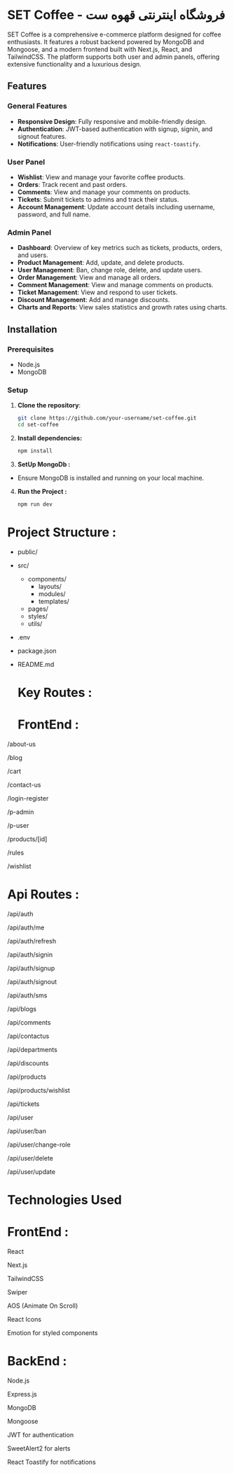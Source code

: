 # SET Coffee - فروشگاه اینترنتی قهوه ست

SET Coffee is a comprehensive e-commerce platform designed for coffee enthusiasts. It features a robust backend powered by MongoDB and Mongoose, and a modern frontend built with Next.js, React, and TailwindCSS. The platform supports both user and admin panels, offering extensive functionality and a luxurious design.

## Features

### General Features
- **Responsive Design**: Fully responsive and mobile-friendly design.
- **Authentication**: JWT-based authentication with signup, signin, and signout features.
- **Notifications**: User-friendly notifications using `react-toastify`.

### User Panel
- **Wishlist**: View and manage your favorite coffee products.
- **Orders**: Track recent and past orders.
- **Comments**: View and manage your comments on products.
- **Tickets**: Submit tickets to admins and track their status.
- **Account Management**: Update account details including username, password, and full name.

### Admin Panel
- **Dashboard**: Overview of key metrics such as tickets, products, orders, and users.
- **Product Management**: Add, update, and delete products.
- **User Management**: Ban, change role, delete, and update users.
- **Order Management**: View and manage all orders.
- **Comment Management**: View and manage comments on products.
- **Ticket Management**: View and respond to user tickets.
- **Discount Management**: Add and manage discounts.
- **Charts and Reports**: View sales statistics and growth rates using charts.

## Installation

### Prerequisites
- Node.js
- MongoDB

### Setup
1. **Clone the repository**:
   
   ```bash
   git clone https://github.com/your-username/set-coffee.git
   cd set-coffee
   ```
2. **Install dependencies:**

   ```bash
   npm install
   ```

3. **SetUp MongoDb :**

- Ensure MongoDB is installed and running on your local machine.

4. **Run the Project :**

   ```bash
   npm run dev

   ```

# Project Structure : 

- public/
- src/
  - components/
    - layouts/
    - modules/
    - templates/
  - pages/
  - styles/
  - utils/
- .env
- package.json
- README.md

  # Key Routes :

  # FrontEnd :

/about-us

/blog

/cart

/contact-us

/login-register

/p-admin

/p-user

/products/[id]

/rules

/wishlist

# Api Routes : 

/api/auth

/api/auth/me

/api/auth/refresh

/api/auth/signin

/api/auth/signup

/api/auth/signout

/api/auth/sms

/api/blogs

/api/comments

/api/contactus

/api/departments

/api/discounts

/api/products

/api/products/wishlist

/api/tickets

/api/user

/api/user/ban

/api/user/change-role

/api/user/delete

/api/user/update

# Technologies Used 

# FrontEnd :

React

Next.js

TailwindCSS

Swiper

AOS (Animate On Scroll)

React Icons

Emotion for styled components

# BackEnd :

Node.js

Express.js

MongoDB

Mongoose

JWT for authentication

SweetAlert2 for alerts

React Toastify for notifications
